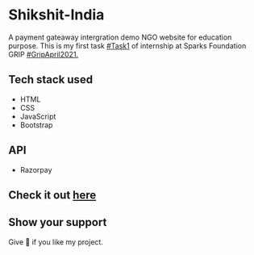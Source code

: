# Shikshit-India

A payment gateaway intergration demo NGO website for education purpose.
This is my first task <a href="">#Task1</a> of internship at Sparks Foundation GRIP <a href="">#GripApril2021.</a>


## Tech stack used

- HTML
- CSS
- JavaScript
- Bootstrap

## API

- Razorpay

## Check it out <a href="http://anjaliaks.github.io/Shikshit-India/">here</a>

## Show your support

Give 🌟 if you like my project.
